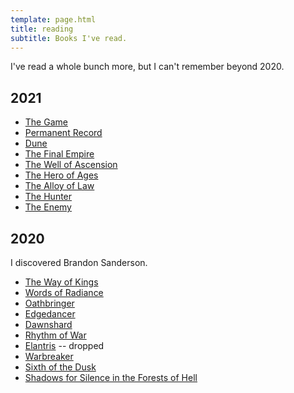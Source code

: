 ```yaml
---
template: page.html
title: reading
subtitle: Books I've read.
---
```


I've read a whole bunch more, but I can't remember beyond 2020.

## 2021
- [The Game](https://en.wikipedia.org/wiki/Tom_Wood_\(author\)#Victor_the_Assassin_Series)
- [Permanent
  Record](https://en.wikipedia.org/wiki/Permanent_Record_\(autobiography\))
- [Dune](https://en.wikipedia.org/wiki/Dune_\(novel\))
- [The Final
  Empire](https://en.wikipedia.org/wiki/Mistborn:_The_Final_Empire)
- [The Well of
  Ascension](https://en.wikipedia.org/wiki/Mistborn:_The_Well_of_Ascension)
- [The Hero of
  Ages](https://en.wikipedia.org/wiki/Mistborn:_The_Hero_of_Ages)
- [The Alloy of
  Law](https://en.wikipedia.org/wiki/Mistborn:_The_Alloy_of_Law)
- [The
  Hunter](https://en.wikipedia.org/wiki/Tom_Wood_\(author\)#Victor_the_Assassin_Series)
- [The
  Enemy](https://en.wikipedia.org/wiki/Tom_Wood_\(author\)#Victor_the_Assassin_Series)

## 2020

I discovered Brandon Sanderson.

- [The Way of Kings](https://en.wikipedia.org/wiki/The_Way_of_Kings)
- [Words of Radiance](https://en.wikipedia.org/wiki/Words_of_Radiance)
- [Oathbringer](https://en.wikipedia.org/wiki/Oathbringer)
- [Edgedancer](https://en.wikipedia.org/wiki/Edgedancer)
- [Dawnshard](https://en.wikipedia.org/wiki/The_Stormlight_Archive#Books)
- [Rhythm of War](https://en.wikipedia.org/wiki/Rhythm_of_War)
- [Elantris](https://en.wikipedia.org/wiki/Elantris) -- dropped
- [Warbreaker](https://en.wikipedia.org/wiki/Warbreaker)
- [Sixth of the
  Dusk](https://en.wikipedia.org/wiki/Brandon_Sanderson_bibliography#Cosmere_short_works)
- [Shadows for Silence in the Forests of
  Hell](https://en.wikipedia.org/wiki/Brandon_Sanderson_bibliography#Cosmere_short_works)
